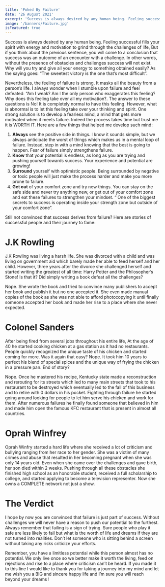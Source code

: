 ```yaml
---
title: 'Poked By Failure'
date: '26 August 2021'
excerpt: 'Success is always desired by any human being. Feeling successful fills your spirit with energy and motivation to grind through the challenges of life, But if you think about the previous sentence...'
image: '/banners/Failure.jpg'
isFeatured: true
---
```


Success is always desired by any human being. Feeling successful fills your spirit with energy and motivation to grind through the challenges of life, But if you think about the previous sentence, you will come to a conclusion that success was an outcome of an encounter with a challenge. In other words, without the presence of obstacles and challenges success will not exist. Why will you try and give all your energy to something obtained easily? As the saying goes: “The sweetest victory is the one that’s most difficult”.

Nevertheless, the feeling of failure is strong. It masks all the beauty from a person’s life. I always wonder when I stumble upon failure and feel defeated: “Am I weak? Am I the only person who exaggerates this feeling? Why does this feeling take over all my motivation?. The answer to these questions is No! It is completely normal to have this feeling. However, what is abnormal is to let this feeling take over your thinking and spirit. One strong solution is to develop a fearless mind, a mind that gets more motivated when it meets failure. Indeed the process takes time but trust me it is WORTH IT. Here are a few things that helped me develop such mind:

1. **Always** see the positive side in things. I know it sounds simple, but we always anticipate the worst of things which makes us in a mental loop of failure. Instead, step in with a mind knowing that the best is going to happen. Fear of failure simply strengthens failure.
2. **Know** that your potential is endless, as long as you are trying and pushing yourself towards success. Your experience and potential are growing!
3. **Surround** yourself with optimistic people. Being surrounded by negative or toxic people will just make the process harder and make you more prone to failure.
4. **Get out** of your comfort zone and try new things. You can stay on the safe side and never try anything new, or get out of your comfort zone and eat these failures to strengthen your mindset. “ One of the biggest secrets to success is operating inside your strength zone but outside of your comfort zone”.

Still not convinced that success derives from failure? Here are stories of successful people and their journey to fame:

# J.K Rowling

J.K Rowling was living a harsh life. She was divorced with a child and was living on
government aid which barely made her able to feed herself and her child. However,
three years after the divorce she challenged herself and started writing the greatest of all
time: Harry Potter and the Philosopher’s Stone! Is that it? Did simply writing a book
defeat all the challenges?

Nope. She wrote the book and tried to convince many
publishers to accept her book and publish it but no one accepted it. She even made
manual copies of the book as she was not able to afford photocopying it until finally
someone accepted her book and made her rise to a place where she never expected.

# Colonel Sanders

After being fired from several jobs throughout his entire life, At the age of 40 he started
cooking chicken at a gas station as it had no restaurants. People quickly recognized the
unique taste of his chicken and started coming for more. Was it again that easy? Nope. It
took him 10 years to perfect his blend of special spices and the unique way of frying the
chicken in a pressure pan. End of story?

Nope. Once he mastered his recipe, Kentucky state made a reconstruction and rerouting for its streets which led to many main streets that took to his restaurant to be destroyed which eventually led to the fall of this business and to retire with 0 dollars in his pocket. Fighting through failure he started going around looking for people to let him serve his chicken and work for them. After numerous failures he finally found someone that believed in him and made him open the famous KFC restaurant that is present in almost all countries.

# Oprah Winfrey

Oprah Winfry started a hard life where she received a lot of criticism and bullying ranging
from her race to her gender. She was a victim of many crimes and abuse that resulted in
her becoming pregnant when she was only 14 years old. Even when she came over the
challenges and gave birth, her son died within 2 weeks. Pushing through all these
obstacles she finished high school as an honorable student, received a full scholarship
to college, and started applying to become a television representer. Now she owns a
COMPLETE network not just a show.

# The Verdict

I hope by now you are convinced that failure is just part of success. Without challenges
we will never have a reason to push our potential to the furthest. Always remember that
failing is a sign of trying. Sure people who play it safe are less likely to fail but what is the
worth of life and dreams if they are not turned into realities. Don’t let someone who is
sitting behind a screen without taking any risks criticize your efforts.

Remember, you
have a limitless potential while this person almost has no potential. We only live once so
we better make it worth the living, feed on rejections and rise to a place where criticism
can’t be heard. If you made it to this line I would like to thank you for taking a journey into
my mind and let me wish you a BIG and sincere happy life and I’m sure you will reach
beyond your dreams !
